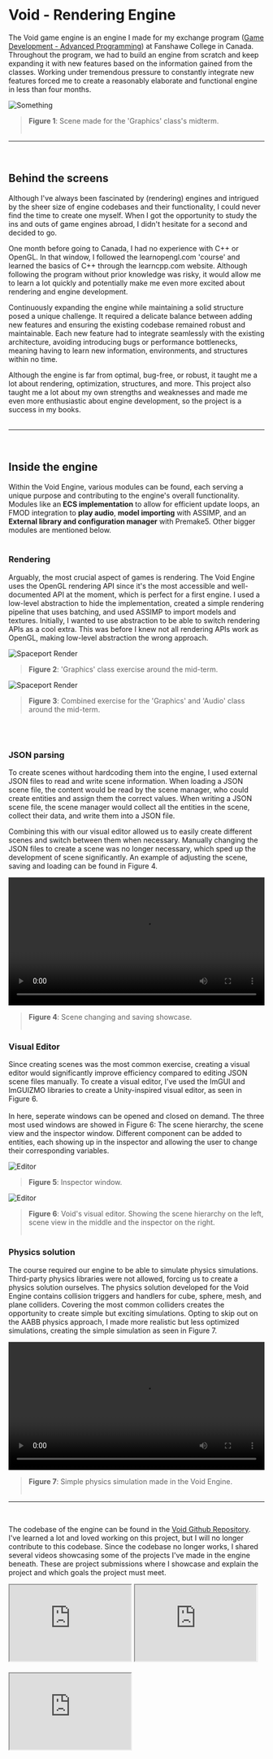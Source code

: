 # Void - Rendering Engine

The Void game engine is an engine I made for my exchange program ([Game Development - Advanced Programming](https://www.fanshawec.ca/programs/gdp1-game-development-advanced-programming/next)) at Fanshawe College in Canada. Throughout the program, we had to build an engine from scratch and keep expanding it with new features based on the information gained from the classes. Working under tremendous pressure to constantly integrate new features forced me to create a reasonably elaborate and functional engine in less than four months.

![Something](/Projects/Void/FirstRender.png)
> **Figure 1**: Scene made for the 'Graphics' class's midterm.
<br><br>
<hr>
<br>

## Behind the screens
Although I've always been fascinated by (rendering) engines and intrigued by the sheer size of engine codebases and their functionality, I could never find the time to create one myself. When I got the opportunity to study the ins and outs of game engines abroad, I didn't hesitate for a second and decided to go.  

One month before going to Canada, I had no experience with C++ or OpenGL. In that window, I followed the learnopengl.com 'course' and learned the basics of C++ through the learncpp.com website. Although following the program without prior knowledge was risky, it would allow me to learn a lot quickly and potentially make me even more excited about rendering and engine development. 

Continuously expanding the engine while maintaining a solid structure posed a unique challenge. It required a delicate balance between adding new features and ensuring the existing codebase remained robust and maintainable. Each new feature had to integrate seamlessly with the existing architecture, avoiding introducing bugs or performance bottlenecks, meaning having to learn new information, environments, and structures within no time. 

Although the engine is far from optimal, bug-free, or robust, it taught me a lot about rendering, optimization, structures, and more. This project also taught me a lot about my own strengths and weaknesses and made me even more enthusiastic about engine development, so the project is a success in my books.
<br><br>
<hr>
<br>

## Inside the engine
Within the Void Engine, various modules can be found, each serving a unique purpose and contributing to the engine's overall functionality. Modules like an **ECS implementation** to allow for efficient update loops, an FMOD integration to **play audio**, **model importing** with ASSIMP, and an **External library and configuration manager** with Premake5. Other bigger modules are mentioned below.
<br><br>

### Rendering
Arguably, the most crucial aspect of games is rendering. The Void Engine uses the OpenGL rendering API since it's the most accessible and well-documented API at the moment, which is perfect for a first engine. I used a low-level abstraction to hide the implementation, created a simple rendering pipeline that uses batching, and used ASSIMP to import models and textures. Initially, I wanted to use abstraction to be able to switch rendering APIs as a cool extra. This was before I knew not all rendering APIs work as OpenGL, making low-level abstraction the wrong approach. 

<div class="contentRow">
  <div>

  ![Spaceport Render](/Projects/Void/SpaceportRender.png)
  > **Figure 2**: 'Graphics' class exercise around the mid-term.

  </div>
  <div>

  ![Spaceport Render](/Projects/Void/AudioRender.png)
  > **Figure 3**: Combined exercise for the 'Graphics' and 'Audio' class around the mid-term.

  </div>
</div>
<br><br>

### JSON parsing
To create scenes without hardcoding them into the engine, I used external JSON files to read and write scene information. When loading a JSON scene file, the content would be read by the scene manager, who could create entities and assign them the correct values. When writing a JSON scene file, the scene manager would collect all the entities in the scene, collect their data, and write them into a JSON file.

Combining this with our visual editor allowed us to easily create different scenes and switch between them when necessary. Manually changing the JSON files to create a scene was no longer necessary, which sped up the development of scene significantly. An example of adjusting the scene, saving and loading can be found in Figure 4. 

<video controls width="100%">
  <source src="/Projects/Void/EditorShowcase.mkv" type="video/mp4">
</video>

> **Figure 4**: Scene changing and saving showcase.
<br><br>

### Visual Editor
<div class="contentRow">
<div>
Since creating scenes was the most common exercise, creating a visual editor would significantly improve efficiency compared to editing JSON scene files manually. To create a visual editor, I've used the ImGUI and ImGUIZMO libraries to create a Unity-inspired visual editor, as seen in Figure 6. 
<br><br>
In here, seperate windows can be opened and closed on demand. The three most used windows are showed in Figure 6: The scene hierarchy, the scene view and the inspector window. Different component can be added to entities, each showing up in the inspector and allowing the user to change their corresponding variables.
</div>
<div class="R">

![Editor](/Projects/Void/Inspector.png)
> **Figure 5**: Inspector window.

</div>
</div>

![Editor](/Projects/Void/Editor.png)
> **Figure 6**: Void's visual editor. Showing the scene hierarchy on the left, scene view in the middle and the inspector on the right.
<br><br>

### Physics solution
The course required our engine to be able to simulate physics simulations. Third-party physics libraries were not allowed, forcing us to create a physics solution ourselves. The physics solution developed for the Void Engine contains collision triggers and handlers for cube, sphere, mesh, and plane colliders. Covering the most common colliders creates the opportunity to create simple but exciting simulations. Opting to skip out on the AABB physics approach, I made more realistic but less optimized simulations, creating the simple simulation as seen in Figure 7.

<video controls width="100%">
  <source src="/Projects/Void/PhysicsShowcase.mp4" type="video/mp4">
</video>

> **Figure 7**: Simple physics simulation made in the Void Engine.
<br><br>
<hr>
<br>

The codebase of the engine can be found in the [Void Github Repository](https://github.com/TJJonker/Void). I've learned a lot and loved working on this project, but I will no longer contribute to this codebase. Since the codebase no longer works, I shared several videos showcasing some of the projects I've made in the engine beneath. These are project submissions where I showcase and explain the project and which goals the project must meet.

<div class="contentRow">
  <iframe width="47.5%" src="https://www.youtube.com/embed/kqsfv58cwn0"></iframe>
  <iframe width="47.5%" src="https://www.youtube.com/embed/lMWSbyFV3qk"></iframe>
</div>
<br>
<div class="contentRow">
  <iframe width="47.5%" src="https://www.youtube.com/embed/O63d6VCCajE"></iframe>
</div>



